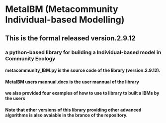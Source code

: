 # MetaIBM (Metacommunity Individual-based Modelling)
## This is the formal released version.2.9.12 
### a python-based library for building a Individual-based model in Community Ecology 
#### metacommunity_IBM.py is the source code of the library (version.2.9.12).
#### MetaIBM users mannual.docx is the user mannual of the library
#### we also provided four examples of how to use to library to built a IBMs by the users
#### Note that other versions of this library providing other advanced algorithms is also avaiable in the brance of the repository.
